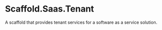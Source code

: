 # Scaffold.Saas.Tenant
A scaffold that provides tenant services for a software as a service solution.
